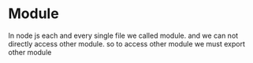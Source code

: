 # Module

In node js each and every single file we called module. and we can not directly access other module.
so to access other module we must export other module